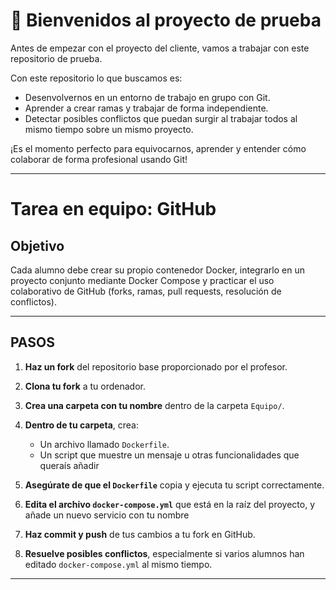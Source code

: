 # 🚀 Bienvenidos al proyecto de prueba

Antes de empezar con el proyecto del cliente, vamos a trabajar con este repositorio de prueba.

Con este repositorio lo que buscamos es:

- Desenvolvernos en un entorno de trabajo en grupo con Git.
- Aprender a crear ramas y trabajar de forma independiente.
- Detectar posibles conflictos que puedan surgir al trabajar todos al mismo tiempo sobre un mismo proyecto.

¡Es el momento perfecto para equivocarnos, aprender y entender cómo colaborar de forma profesional usando Git!


---

#  Tarea en equipo: GitHub

## Objetivo

Cada alumno debe crear su propio contenedor Docker, integrarlo en un proyecto conjunto mediante Docker Compose y practicar el uso colaborativo de GitHub (forks, ramas, pull requests, resolución de conflictos).

---


## PASOS

1. **Haz un fork** del repositorio base proporcionado por el profesor.

2. **Clona tu fork** a tu ordenador.

3. **Crea una carpeta con tu nombre** dentro de la carpeta `Equipo/`.

4. **Dentro de tu carpeta**, crea:
   - Un archivo llamado `Dockerfile`.
   - Un script que muestre un mensaje u otras funcionalidades que queraís añadir
     
5. **Asegúrate de que el `Dockerfile`** copia y ejecuta tu script correctamente.

6. **Edita el archivo `docker-compose.yml`** que está en la raíz del proyecto, y añade un nuevo servicio con tu nombre
  
7. **Haz commit y push** de tus cambios a tu fork en GitHub.

8. **Resuelve posibles conflictos**, especialmente si varios alumnos han editado `docker-compose.yml` al mismo tiempo.

---


